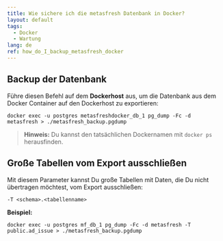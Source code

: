```yaml
---
title: Wie sichere ich die metasfresh Datenbank in Docker?
layout: default
tags:
  - Docker
  - Wartung
lang: de
ref: how_do_I_backup_metasfresh_docker
---
```


## Backup der Datenbank

Führe diesen Befehl auf dem **Dockerhost** aus, um die Datenbank aus dem Docker Container auf den Dockerhost zu exportieren:

`docker exec -u postgres metasfreshdocker_db_1 pg_dump -Fc -d metasfresh > ./metasfresh_backup.pgdump `

>**Hinweis:** Du kannst den tatsächlichen Dockernamen mit `docker ps` herausfinden.


## Große Tabellen vom Export ausschließen

Mit diesem Parameter kannst Du große Tabellen mit Daten, die Du nicht übertragen möchtest, vom Export ausschließen:

`-T <schema>.<tabellenname>`

**Beispiel:**

`docker exec -u postgres mf_db_1 pg_dump -Fc -d metasfresh -T public.ad_issue > ./metasfresh_backup.pgdump`
